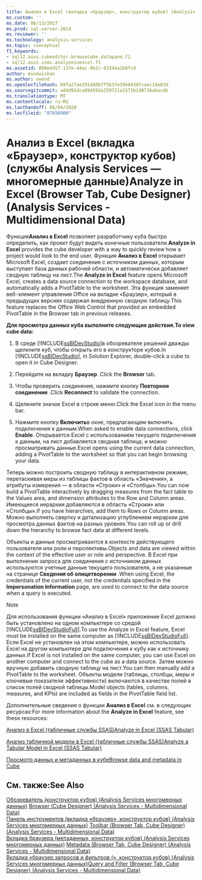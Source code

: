 ```yaml
---
title: Анализ в Excel (вкладка «браузер», конструктор кубов) (Analysis Services-многомерные данные) | Документация Майкрософт
ms.custom: ''
ms.date: 06/13/2017
ms.prod: sql-server-2014
ms.reviewer: ''
ms.technology: analysis-services
ms.topic: conceptual
f1_keywords:
- sql12.asvs.cubeeditor.browsecube.datapane.f1
- sql12.asvs.ssms.analyzeinexcel.f1
ms.assetid: 890ed457-137e-44ac-9b2c-83344a1b8fc9
author: minewiskan
ms.author: owend
ms.openlocfilehash: b9fa27ae291d40b7f5637e3968438fcaec1de03d
ms.sourcegitcommit: ad4d92dce894592a259721a1571b1d8736abacdb
ms.translationtype: MT
ms.contentlocale: ru-RU
ms.lasthandoff: 08/04/2020
ms.locfileid: "87656900"
---
```

# <a name="analyze-in-excel-browser-tab-cube-designer-analysis-services---multidimensional-data"></a><span data-ttu-id="79f80-102">Анализ в Excel (вкладка «Браузер», конструктор кубов) (службы Analysis Services — многомерные данные)</span><span class="sxs-lookup"><span data-stu-id="79f80-102">Analyze in Excel (Browser Tab, Cube Designer) (Analysis Services - Multidimensional Data)</span></span>
  <span data-ttu-id="79f80-103">Функция**Анализ в Excel** позволяет разработчику куба быстро определить, как проект будут видеть конечные пользователи.</span><span class="sxs-lookup"><span data-stu-id="79f80-103">**Analyze in Excel** provides the cube developer with a way to quickly review how a project would look to the end user.</span></span> <span data-ttu-id="79f80-104">Функция **Анализ в Excel** открывает Microsoft Excel, создает соединение с источником данных, которым выступает база данных рабочей области, и автоматически добавляет сводную таблицу на лист.</span><span class="sxs-lookup"><span data-stu-id="79f80-104">The **Analyze in Excel** feature opens Microsoft Excel, creates a data source connection to the workspace database, and automatically adds a PivotTable to the worksheet.</span></span> <span data-ttu-id="79f80-105">Эта функция заменяет веб-элемент управления Office на вкладке «Браузер», который в предыдущих версиях содержал внедренную сводную таблицу.</span><span class="sxs-lookup"><span data-stu-id="79f80-105">This feature replaces the Office Web Control that provided an embedded PivotTable in the Browser tab in previous releases.</span></span>  
  
 <span data-ttu-id="79f80-106">**Для просмотра данных куба выполните следующие действия.**</span><span class="sxs-lookup"><span data-stu-id="79f80-106">**To view cube data:**</span></span>  
  
1.  <span data-ttu-id="79f80-107">В среде [!INCLUDE[ssBIDevStudio](../includes/ssbidevstudio-md.md)]в обозревателе решений дважды щелкните куб, чтобы открыть его в конструкторе кубов.</span><span class="sxs-lookup"><span data-stu-id="79f80-107">In [!INCLUDE[ssBIDevStudio](../includes/ssbidevstudio-md.md)], in Solution Explorer, double-click a cube to open it in Cube Designer.</span></span>  
  
2.  <span data-ttu-id="79f80-108">Перейдите на вкладку **Браузер** .</span><span class="sxs-lookup"><span data-stu-id="79f80-108">Click the **Browser** tab.</span></span>  
  
3.  <span data-ttu-id="79f80-109">Чтобы проверить соединение, нажмите кнопку **Повторное соединение** .</span><span class="sxs-lookup"><span data-stu-id="79f80-109">Click **Reconnect** to validate the connection.</span></span>  
  
4.  <span data-ttu-id="79f80-110">Щелкните значок Excel в строке меню.</span><span class="sxs-lookup"><span data-stu-id="79f80-110">Click the Excel icon in the menu bar.</span></span>  
  
5.  <span data-ttu-id="79f80-111">Нажмите кнопку **Включить**в окне, предлагающем включить подключения к данным.</span><span class="sxs-lookup"><span data-stu-id="79f80-111">When asked to enable data connections, click **Enable**.</span></span> <span data-ttu-id="79f80-112">Открывается Excel с использованием текущего подключения к данным, на лист добавляется сводная таблица, и можно просматривать данные.</span><span class="sxs-lookup"><span data-stu-id="79f80-112">Excel opens using the current data connection, adding a PivotTable to the worksheet so that you can begin browsing your data.</span></span>  
  
 <span data-ttu-id="79f80-113">Теперь можно построить сводную таблицу в интерактивном режиме, перетаскивая меры из таблицы фактов в область «Значения», а атрибуты измерения — в области «Строки» и «Столбцы».</span><span class="sxs-lookup"><span data-stu-id="79f80-113">You can now build a PivotTable interactively by dragging measures from the fact table to the Values area, and dimension attributes to the Row and Column areas.</span></span> <span data-ttu-id="79f80-114">Имеющиеся иерархии добавляются в область «Строки» или «Столбцы».</span><span class="sxs-lookup"><span data-stu-id="79f80-114">If you have hierarchies, add them to Rows or Column areas.</span></span> <span data-ttu-id="79f80-115">Можно выполнять свертку и детализацию углублением иерархии для просмотра данных фактов на разных уровнях.</span><span class="sxs-lookup"><span data-stu-id="79f80-115">You can roll up or drill down the hierarchy to browse fact data at different levels.</span></span>  
  
 <span data-ttu-id="79f80-116">Объекты и данные просматриваются в контексте действующего пользователя или роли и перспективы.</span><span class="sxs-lookup"><span data-stu-id="79f80-116">Objects and data are viewed within the context of the effective user or role and perspective.</span></span> <span data-ttu-id="79f80-117">В Excel при выполнении запроса для соединения с источником данных используются учетные данные текущего пользователя, а не указанные на странице **Сведения об олицетворении** .</span><span class="sxs-lookup"><span data-stu-id="79f80-117">When using Excel, the credentials of the current user, not the credentials specified in the **Impersonation Information** page, are used to connect to the data source when a query is executed.</span></span>  
  
> [!NOTE]  
>  <span data-ttu-id="79f80-118">Для использования функции «Анализ в Excel» приложение Excel должно быть установлено на одном компьютере со средой [!INCLUDE[ssBIDevStudioFull](../includes/ssbidevstudiofull-md.md)].</span><span class="sxs-lookup"><span data-stu-id="79f80-118">To use the Analyze in Excel feature, Excel must be installed on the same computer as [!INCLUDE[ssBIDevStudioFull](../includes/ssbidevstudiofull-md.md)].</span></span> <span data-ttu-id="79f80-119">Если Excel не установлен на этом компьютере, можно использовать Excel на другом компьютере для подключения к кубу как к источнику данных.</span><span class="sxs-lookup"><span data-stu-id="79f80-119">If Excel is not installed on the same computer, you can use Excel on another computer and connect to the cube as a data source.</span></span> <span data-ttu-id="79f80-120">Затем можно вручную добавить сводную таблицу на лист.</span><span class="sxs-lookup"><span data-stu-id="79f80-120">You can then manually add a PivotTable to the worksheet.</span></span> <span data-ttu-id="79f80-121">Объекты модели (таблицы, столбцы, меры и ключевые показатели эффективности) включаются в качестве полей в список полей сводной таблицы.</span><span class="sxs-lookup"><span data-stu-id="79f80-121">Model objects (tables, columns, measures, and KPIs) are included as fields in the PivotTable field list.</span></span>  
  
 <span data-ttu-id="79f80-122">Дополнительные сведения о функции **Анализ в Excel** см. в следующих ресурсах:</span><span class="sxs-lookup"><span data-stu-id="79f80-122">For more information about the **Analyze in Excel** feature, see these resources:</span></span>  
  
 [<span data-ttu-id="79f80-123">Анализ в Excel (табличные службы SSAS)</span><span class="sxs-lookup"><span data-stu-id="79f80-123">Analyze in Excel &#40;SSAS Tabular&#41;</span></span>](tabular-models/analyze-in-excel-ssas-tabular.md)  
  
 [<span data-ttu-id="79f80-124">Анализ табличной модели в Excel (табличные службы SSAS)</span><span class="sxs-lookup"><span data-stu-id="79f80-124">Analyze a Tabular Model in Excel &#40;SSAS Tabular&#41;</span></span>](tabular-models/analyze-a-tabular-model-in-excel-ssas-tabular.md)  
  
 [<span data-ttu-id="79f80-125">Просмотр данных и метаданных в кубе</span><span class="sxs-lookup"><span data-stu-id="79f80-125">Browse data and metadata in Cube</span></span>](multidimensional-models/browse-data-and-metadata-in-cube.md)  
  
## <a name="see-also"></a><span data-ttu-id="79f80-126">См. также:</span><span class="sxs-lookup"><span data-stu-id="79f80-126">See Also</span></span>  
 <span data-ttu-id="79f80-127">[Обозреватель &#40;конструктор кубов&#41; &#40;Analysis Services многомерных данных&#41;](browser-cube-designer-analysis-services-multidimensional-data.md) </span><span class="sxs-lookup"><span data-stu-id="79f80-127">[Browser &#40;Cube Designer&#41; &#40;Analysis Services - Multidimensional Data&#41;](browser-cube-designer-analysis-services-multidimensional-data.md) </span></span>  
 <span data-ttu-id="79f80-128">[Панель инструментов &#40;вкладка «браузер», конструктор кубов&#41; &#40;Analysis Services многомерных данных&#41;](toolbar-browser-tab-cube-designer-analysis-services-multidimensional-data.md) </span><span class="sxs-lookup"><span data-stu-id="79f80-128">[Toolbar &#40;Browser Tab, Cube Designer&#41; &#40;Analysis Services - Multidimensional Data&#41;](toolbar-browser-tab-cube-designer-analysis-services-multidimensional-data.md) </span></span>  
 <span data-ttu-id="79f80-129">[Вкладка браузера &#40;метаданных, конструктор кубов&#41; &#40;Analysis Services многомерных данных&#41;](metadata-browser-tab-cube-designer-analysis-services-multidimensional-data.md) </span><span class="sxs-lookup"><span data-stu-id="79f80-129">[Metadata &#40;Browser Tab, Cube Designer&#41; &#40;Analysis Services - Multidimensional Data&#41;](metadata-browser-tab-cube-designer-analysis-services-multidimensional-data.md) </span></span>  
 [<span data-ttu-id="79f80-130">Вкладка «браузер запросов и фильтров &#40;», конструктор кубов&#41; &#40;Analysis Services многомерных данных&#41;</span><span class="sxs-lookup"><span data-stu-id="79f80-130">Query and Filter &#40;Browser Tab, Cube Designer&#41; &#40;Analysis Services - Multidimensional Data&#41;</span></span>](query-filter-browser-cube-designer-analysis-services-multidimensional-data.md)  
  
  
